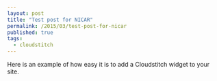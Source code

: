 ```yaml
---
layout: post
title: "Test post for NICAR"
permalink: /2015/03/test-post-for-nicar
published: true
tags:
  - cloudstitch
---
```


Here is an example of how easy it is to add a Cloudstitch widget to your site.

<script src="//static.cloudstitch.io/cloudstitch.js"></script>
<div style="width:100%; height:300px" widget="visualizations/shaded-usa-map"></div>
